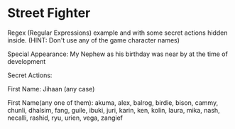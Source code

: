 # Street Fighter
Regex (Regular Expressions) example and with some secret actions hidden inside. (HINT: Don't use any of the game character names)

Special Appearance: My Nephew as his birthday was near by at the time of development

Secret Actions:

First Name: Jihaan (any case)

First Name(any one of them): akuma, alex, balrog, birdie, bison, cammy, chunli, dhalsim, fang, guile, ibuki, juri, karin, ken, kolin, laura, mika, nash, necalli, rashid, ryu, urien, vega, zangief
